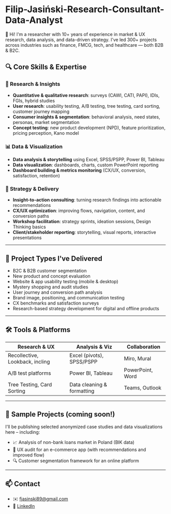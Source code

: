 # Filip-Jasiński-Research-Consultant-Data-Analyst
👋 Hi! I'm a researcher with 10+ years of experience in market &amp; UX research, data analysis, and data-driven strategy.   I've led 300+ projects across industries such as finance, FMCG, tech, and healthcare — both B2B &amp; B2C.
## 🔍 Core Skills & Expertise

### 🧠 Research & Insights
- **Quantitative & qualitative research**: surveys (CAWI, CATI, PAPI), IDIs, FGIs, hybrid studies
- **User research**: usability testing, A/B testing, tree testing, card sorting, customer journey mapping
- **Consumer insights & segmentation**: behavioral analysis, need states, personas, market segmentation
- **Concept testing**: new product development (NPD), feature prioritization, pricing perception, Kano model

### 📊 Data & Visualization
- **Data analysis & storytelling** using Excel, SPSS/PSPP, Power BI, Tableau
- **Data visualization**: dashboards, charts, custom PowerPoint reporting
- **Dashboard building & metrics monitoring** (CX/UX, conversion, satisfaction, retention)

### 🎯 Strategy & Delivery
- **Insight-to-action consulting**: turning research findings into actionable recommendations
- **CX/UX optimization**: improving flows, navigation, content, and conversion paths
- **Workshop facilitation**: strategy sprints, ideation sessions, Design Thinking basics
- **Client/stakeholder reporting**: storytelling, visual reports, interactive presentations

---

## 💼 Project Types I've Delivered

- B2C & B2B customer segmentation
- New product and concept evaluation
- Website & app usability testing (mobile & desktop)
- Mystery shopping and audit studies
- User journey and conversion path analysis
- Brand image, positioning, and communication testing
- CX benchmarks and satisfaction surveys
- Research-based strategy development for digital and offline products

---

## 🛠️ Tools & Platforms

| Research & UX | Analysis & Viz | Collaboration |
|---------------|----------------|----------------|
| Recollective, Lookback, incling | Excel (pivots), SPSS/PSPP | Miro, Mural |
| A/B test platforms | Power BI, Tableau | PowerPoint, Word |
| Tree Testing, Card Sorting | Data cleaning & formatting | Teams, Outlook |

---

## 🧪 Sample Projects (coming soon!)

I'll be publishing selected anonymized case studies and data visualizations here – including:
- 📈 Analysis of non-bank loans market in Poland (BIK data)
- 📱 UX audit for an e-commerce app (with recommendations and improved flow)
- 🔍 Customer segmentation framework for an online platform

---

## 📫 Contact

- ✉️ fjasinski89@gmail.com  
- 🔗 [LinkedIn](https://www.linkedin.com/in/filip-j-80689681/)  
